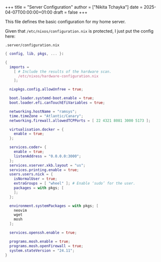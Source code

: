 +++
title = "Server Configuration"
author = ["Nikita Tchayka"]
date = 2025-04-07T00:00:00+01:00
draft = false
+++

This file defines the basic configuration for my home server.

Given that `/etc/nixos/configuration.nix` is protected, I just put the config here:

```text
.server/configuration.nix
```

```nix
{ config, lib, pkgs, ... }:

{
  imports =
    [ # Include the results of the hardware scan.
      /etc/nixos/hardware-configuration.nix
    ];

  nixpkgs.config.allowUnfree = true;

  boot.loader.systemd-boot.enable = true;
  boot.loader.efi.canTouchEfiVariables = true;

  networking.hostName = "ramsys";
  time.timeZone = "Atlantic/Canary";
  networking.firewall.allowedTCPPorts = [ 22 4321 8081 3000 5173 ];

  virtualisation.docker = {
    enable = true;
  };

  services.coder= {
    enable = true;
    listenAddress = "0.0.0.0:3000";
  };
  services.xserver.xkb.layout = "us";
  services.printing.enable = true;
  users.users.nick = {
    isNormalUser = true;
    extraGroups = [ "wheel" ]; # Enable ‘sudo’ for the user.
    packages = with pkgs; [
    ];
  };

  environment.systemPackages = with pkgs; [
    neovim
    wget
    mosh
  ];

  services.openssh.enable = true;

  programs.mosh.enable = true;
  programs.mosh.openFirewall = true;
  system.stateVersion = "24.11";
}

```
